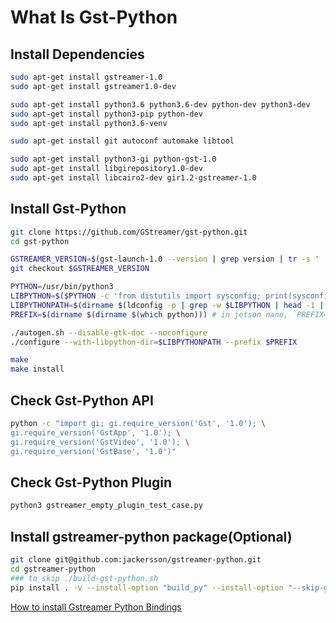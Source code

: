 # What Is Gst-Python


## Install Dependencies

```sh
sudo apt-get install gstreamer-1.0
sudo apt-get install gstreamer1.0-dev

sudo apt-get install python3.6 python3.6-dev python-dev python3-dev
sudo apt-get install python3-pip python-dev 
sudo apt-get install python3.6-venv

sudo apt-get install git autoconf automake libtool

sudo apt-get install python3-gi python-gst-1.0 
sudo apt-get install libgirepository1.0-dev
sudo apt-get install libcairo2-dev gir1.2-gstreamer-1.0
```


## Install Gst-Python

```sh
git clone https://github.com/GStreamer/gst-python.git
cd gst-python

GSTREAMER_VERSION=$(gst-launch-1.0 --version | grep version | tr -s ' ' '\n' | tail -1)
git checkout $GSTREAMER_VERSION

PYTHON=/usr/bin/python3
LIBPYTHON=$($PYTHON -c 'from distutils import sysconfig; print(sysconfig.get_config_var("LDLIBRARY"))')
LIBPYTHONPATH=$(dirname $(ldconfig -p | grep -w $LIBPYTHON | head -1 | tr ' ' '\n' | grep /))
PREFIX=$(dirname $(dirname $(which python))) # in jetson nano, `PREFIX=~/.local` to use local site-packages,

./autogen.sh --disable-gtk-doc --noconfigure
./configure --with-libpython-dir=$LIBPYTHONPATH --prefix $PREFIX

make
make install
```

## Check Gst-Python API

```sh
python -c "import gi; gi.require_version('Gst', '1.0'); \
gi.require_version('GstApp', '1.0'); \
gi.require_version('GstVideo', '1.0'); \
gi.require_version('GstBase', '1.0')"
```

## Check Gst-Python Plugin

```sh
python3 gstreamer_empty_plugin_test_case.py
```

## Install gstreamer-python package(Optional)

```sh
git clone git@github.com:jackersson/gstreamer-python.git
cd gstreamer-python
### to skip ./build-gst-python.sh
pip install . -v --install-option "build_py" --install-option "--skip-gst-python"
```


[How to install Gstreamer Python Bindings](http://lifestyletransfer.com/how-to-install-gstreamer-python-bindings/)